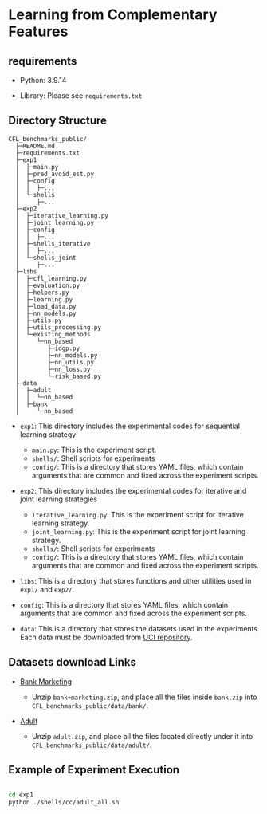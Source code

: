 # Learning from Complementary Features


## requirements

* Python: 3.9.14

* Library: Please see `requirements.txt`




## Directory Structure

```
CFL_benchmarks_public/
  ├─README.md
  ├─requirements.txt
  ├─exp1
  │  ├─main.py
  │  ├─pred_avoid_est.py
  │  ├─config
  │  │  ├─...
  │  └─shells
  │     ├─...
  ├─exp2
  │  ├─iterative_learning.py
  │  ├─joint_learning.py
  │  ├─config
  │  │  ├─...
  │  ├─shells_iterative
  │  │  ├─...
  │  └─shells_joint
  │     ├─...
  ├─libs
  │  ├─cfl_learning.py
  │  ├─evaluation.py
  │  ├─helpers.py
  │  ├─learning.py
  │  ├─load_data.py
  │  ├─nn_models.py
  │  ├─utils.py
  │  ├─utils_processing.py
  │  └─existing_methods
  │     └─nn_based
  │        ├─idgp.py
  │        ├─nn_models.py
  │        ├─nn_utils.py
  │        ├─nn_loss.py
  │        └─risk_based.py
  ├─data
  │  ├─adult
  │  │  └─nn_based
  │  ├─bank
  │     └─nn_based
```

* `exp1`: This directory includes the experimental codes for sequential learning strategy
    * `main.py`: This is the experiment script.
    * `shells/`: Shell scripts for experiments
    * `config/`: This is a directory that stores YAML files, which contain arguments that are common and fixed across the experiment scripts.

* `exp2`: This directory includes the experimental codes for iterative and joint learning strategies
    * `iterative_learning.py`: This is the experiment script for iterative learning strategy.
    * `joint_learning.py`: This is the experiment script for joint learning strategy.
    * `shells/`: Shell scripts for experiments
    * `config/`: This is a directory that stores YAML files, which contain arguments that are common and fixed across the experiment scripts.

* `libs`: This is a directory that stores functions and other utilities used in `exp1/` and `exp2/`.
* `config`: This is a directory that stores YAML files, which contain arguments that are common and fixed across the experiment scripts.
* `data`: This is a directory that stores the datasets used in the experiments. Each data must be downloaded from [UCI repository](https://archive.ics.uci.edu/).


## Datasets download Links

* [Bank Marketing](https://archive.ics.uci.edu/dataset/222/bank+marketing)
  * Unzip `bank+marketing.zip`, and place all the files inside `bank.zip` into `CFL_benchmarks_public/data/bank/`.

* [Adult](https://archive.ics.uci.edu/dataset/2/adult)
  * Unzip `adult.zip`, and place all the files located directly under it into `CFL_benchmarks_public/data/adult/`.

## Example of Experiment Execution

```bash

cd exp1
python ./shells/cc/adult_all.sh


```
